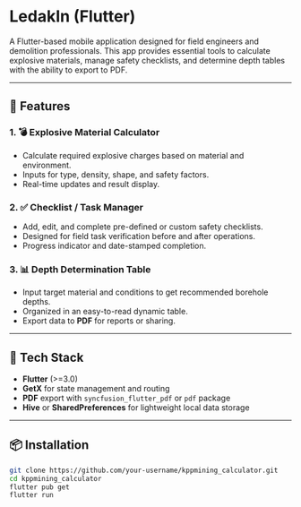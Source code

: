 # LedakIn (Flutter)

A Flutter-based mobile application designed for field engineers and demolition professionals. This app provides essential tools to calculate explosive materials, manage safety checklists, and determine depth tables with the ability to export to PDF.

---

## 🚀 Features

### 1. 💣 Explosive Material Calculator
- Calculate required explosive charges based on material and environment.
- Inputs for type, density, shape, and safety factors.
- Real-time updates and result display.

### 2. ✅ Checklist / Task Manager
- Add, edit, and complete pre-defined or custom safety checklists.
- Designed for field task verification before and after operations.
- Progress indicator and date-stamped completion.

### 3. 📊 Depth Determination Table
- Input target material and conditions to get recommended borehole depths.
- Organized in an easy-to-read dynamic table.
- Export data to **PDF** for reports or sharing.

---

## 🧱 Tech Stack

- **Flutter** (>=3.0)
- **GetX** for state management and routing
- **PDF** export with `syncfusion_flutter_pdf` or `pdf` package
- **Hive** or **SharedPreferences** for lightweight local data storage

---

## 📦 Installation

```bash
git clone https://github.com/your-username/kppmining_calculator.git
cd kppmining_calculator
flutter pub get
flutter run